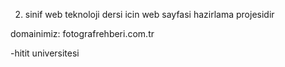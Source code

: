 2. sinif web teknoloji dersi icin web sayfasi hazirlama projesidir

domainimiz: fotografrehberi.com.tr

-hitit universitesi

